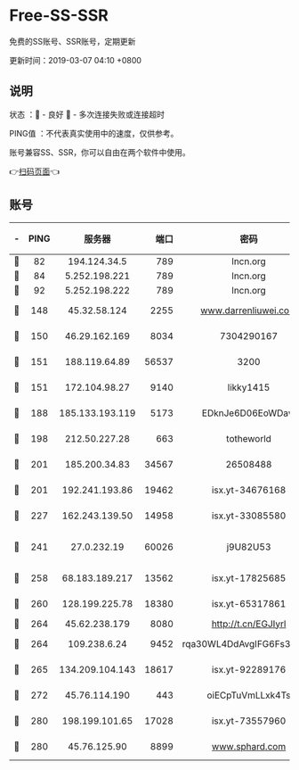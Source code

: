 # Free-SS-SSR

免费的SS账号、SSR账号，定期更新

更新时间：2019-03-07 04:10 +0800

## 说明

状态     ：🙂 - 良好 🙁 - 多次连接失败或连接超时

PING值   ：不代表真实使用中的速度，仅供参考。

账号兼容SS、SSR，你可以自由在两个软件中使用。

👉[扫码页面](https://liesauer.github.io/Free-SS-SSR/)👈

## 账号

|-|PING|服务器|端口|密码|加密方式|区域|
|:----:|:----:|:-----:|-----:|:----:|:----:|:----:|
|🙂|82|194.124.34.5|789|lncn.org|rc4|JP|
|🙂|84|5.252.198.221|789|lncn.org|rc4|JP|
|🙂|92|5.252.198.222|789|lncn.org|rc4|JP|
|🙂|148|45.32.58.124|2255|www.darrenliuwei.com|aes-256-cfb|JP|
|🙂|150|46.29.162.169|8034|7304290167|aes-256-cfb|RU|
|🙂|151|188.119.64.89|56537|3200|aes-256-cfb|RU|
|🙂|151|172.104.98.27|9140|likky1415|aes-256-cfb|JP|
|🙂|188|185.133.193.119|5173|EDknJe6D06EoWDaw|aes-256-cfb|US|
|🙂|198|212.50.227.28|663|totheworld|aes-256-cfb|US|
|🙂|201|185.200.34.83|34567|26508488|aes-256-cfb|US|
|🙂|201|192.241.193.86|19462|isx.yt-34676168|aes-256-cfb|US|
|🙂|227|162.243.139.50|14958|isx.yt-33085580|aes-256-cfb|US|
|🙂|241|27.0.232.19|60026|j9U82U53|xchacha20-ietf-poly1305|HK|
|🙂|258|68.183.189.217|13562|isx.yt-17825685|aes-256-cfb|SG|
|🙂|260|128.199.225.78|18380|isx.yt-65317861|aes-256-cfb|SG|
|🙂|264|45.62.238.179|8080|http://t.cn/EGJIyrl|rc4-md5|CA|
|🙂|264|109.238.6.24|9452|rqa30WL4DdAvgIFG6Fs3znzTa|aes-256-cfb|FR|
|🙂|265|134.209.104.143|18617|isx.yt-92289176|aes-256-cfb|SG|
|🙂|272|45.76.114.190|443|oiECpTuVmLLxk4Ts|aes-256-cfb|AU|
|🙂|280|198.199.101.65|17028|isx.yt-73557960|aes-256-cfb|US|
|🙂|280|45.76.125.90|8899|www.sphard.com|aes-256-cfb|AU|

